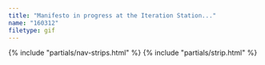 ```yaml
---
title: "Manifesto in progress at the Iteration Station..."
name: "160312"
filetype: gif
---
```


{% include "partials/nav-strips.html" %}
{% include "partials/strip.html" %}